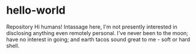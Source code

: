 # hello-world
Repository
Hi humans!
Intassage here, I'm not presently interested in disclosing anything even remotely personal.
I've never been to the moon; have no interest in going; and earth tacos sound great to me - soft or hard shell.

